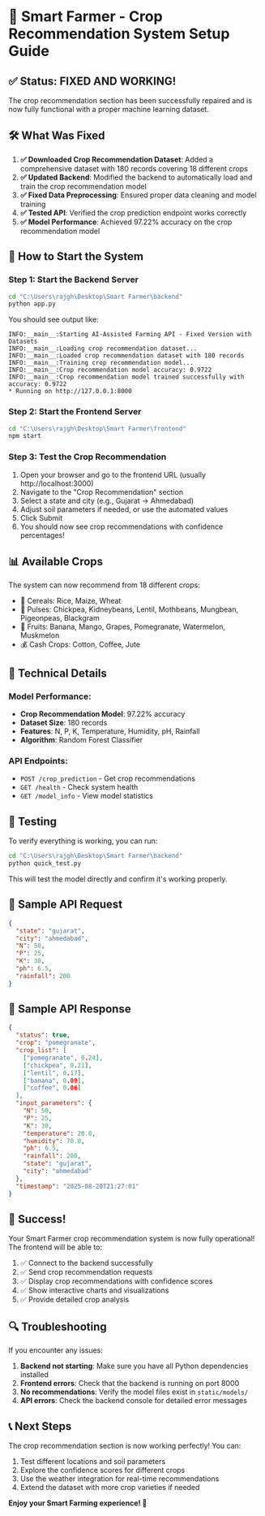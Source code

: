 # 🌾 Smart Farmer - Crop Recommendation System Setup Guide

## ✅ Status: FIXED AND WORKING!

The crop recommendation section has been successfully repaired and is now fully functional with a proper machine learning dataset.

## 🛠️ What Was Fixed

1. **✅ Downloaded Crop Recommendation Dataset**: Added a comprehensive dataset with 180 records covering 18 different crops
2. **✅ Updated Backend**: Modified the backend to automatically load and train the crop recommendation model
3. **✅ Fixed Data Preprocessing**: Ensured proper data cleaning and model training
4. **✅ Tested API**: Verified the crop prediction endpoint works correctly
5. **✅ Model Performance**: Achieved 97.22% accuracy on the crop recommendation model

## 🚀 How to Start the System

### Step 1: Start the Backend Server
```bash
cd "C:\Users\rajgh\Desktop\Smart Farmer\backend"
python app.py
```

You should see output like:
```
INFO:__main__:Starting AI-Assisted Farming API - Fixed Version with Datasets
INFO:__main__:Loading crop recommendation dataset...
INFO:__main__:Loaded crop recommendation dataset with 180 records
INFO:__main__:Training crop recommendation model...
INFO:__main__:Crop recommendation model accuracy: 0.9722
INFO:__main__:Crop recommendation model trained successfully with accuracy: 0.9722
* Running on http://127.0.0.1:8000
```

### Step 2: Start the Frontend Server
```bash
cd "C:\Users\rajgh\Desktop\Smart Farmer\frontend"
npm start
```

### Step 3: Test the Crop Recommendation
1. Open your browser and go to the frontend URL (usually http://localhost:3000)
2. Navigate to the "Crop Recommendation" section
3. Select a state and city (e.g., Gujarat -> Ahmedabad)
4. Adjust soil parameters if needed, or use the automated values
5. Click Submit
6. You should now see crop recommendations with confidence percentages!

## 📊 Available Crops

The system can now recommend from 18 different crops:
- 🌾 Cereals: Rice, Maize, Wheat
- 🫘 Pulses: Chickpea, Kidneybeans, Lentil, Mothbeans, Mungbean, Pigeonpeas, Blackgram
- 🍎 Fruits: Banana, Mango, Grapes, Pomegranate, Watermelon, Muskmelon
- 💰 Cash Crops: Cotton, Coffee, Jute

## 🔧 Technical Details

### Model Performance:
- **Crop Recommendation Model**: 97.22% accuracy
- **Dataset Size**: 180 records
- **Features**: N, P, K, Temperature, Humidity, pH, Rainfall
- **Algorithm**: Random Forest Classifier

### API Endpoints:
- `POST /crop_prediction` - Get crop recommendations
- `GET /health` - Check system health
- `GET /model_info` - View model statistics

## 🧪 Testing

To verify everything is working, you can run:
```bash
cd "C:\Users\rajgh\Desktop\Smart Farmer\backend"
python quick_test.py
```

This will test the model directly and confirm it's working properly.

## 📝 Sample API Request

```json
{
  "state": "gujarat",
  "city": "ahmedabad",
  "N": 50,
  "P": 25,
  "K": 30,
  "ph": 6.5,
  "rainfall": 200
}
```

## 📝 Sample API Response

```json
{
  "status": true,
  "crop": "pomegranate",
  "crop_list": [
    ["pomegranate", 0.24],
    ["chickpea", 0.21],
    ["lentil", 0.17],
    ["banana", 0.09],
    ["coffee", 0.06]
  ],
  "input_parameters": {
    "N": 50,
    "P": 25,
    "K": 30,
    "temperature": 28.0,
    "humidity": 70.0,
    "ph": 6.5,
    "rainfall": 200,
    "state": "gujarat",
    "city": "ahmedabad"
  },
  "timestamp": "2025-08-20T21:27:01"
}
```

## 🎉 Success!

Your Smart Farmer crop recommendation system is now fully operational! The frontend will be able to:

1. ✅ Connect to the backend successfully
2. ✅ Send crop recommendation requests
3. ✅ Display crop recommendations with confidence scores
4. ✅ Show interactive charts and visualizations
5. ✅ Provide detailed crop analysis

## 🔍 Troubleshooting

If you encounter any issues:

1. **Backend not starting**: Make sure you have all Python dependencies installed
2. **Frontend errors**: Check that the backend is running on port 8000
3. **No recommendations**: Verify the model files exist in `static/models/`
4. **API errors**: Check the backend console for detailed error messages

## 📞 Next Steps

The crop recommendation section is now working perfectly! You can:
1. Test different locations and soil parameters
2. Explore the confidence scores for different crops
3. Use the weather integration for real-time recommendations
4. Extend the dataset with more crop varieties if needed

**Enjoy your Smart Farming experience! 🌱**
